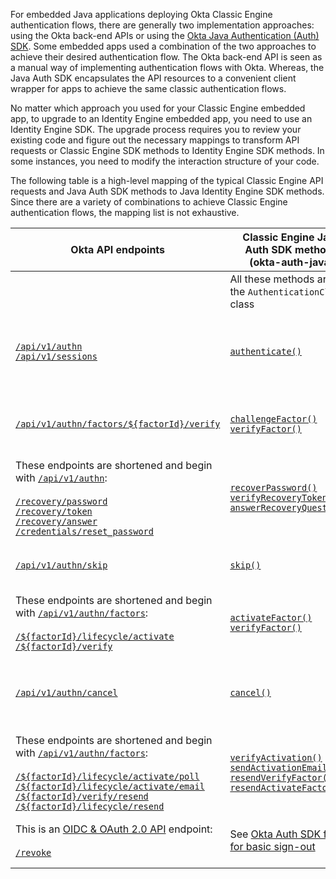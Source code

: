 
For embedded Java applications deploying Okta Classic Engine authentication flows, there are generally two implementation approaches: using the Okta back-end APIs or using the [Okta Java Authentication (Auth) SDK](https://github.com/okta/okta-auth-java/). Some embedded apps used a combination of the two approaches to achieve their desired authentication flow. The Okta back-end API is seen as a manual way of implementing authentication flows with Okta. Whereas, the Java Auth SDK encapsulates the API resources to a convenient client wrapper for apps to achieve the same classic authentication flows.

No matter which approach you used for your Classic Engine embedded app, to upgrade to an Identity Engine embedded app, you need to use an Identity Engine SDK. The upgrade process requires you to review your existing code and figure out the necessary mappings to transform API requests or Classic Engine SDK methods to Identity Engine SDK methods. In some instances, you need to modify the interaction structure of your code.

The following table is a high-level mapping of the typical Classic Engine API requests and Java Auth SDK methods to Java Identity Engine SDK methods. Since there are a variety of combinations to achieve Classic Engine authentication flows, the mapping list is not exhaustive.

| Okta API endpoints      | Classic Engine Java Auth SDK methods (okta-auth-java)      |   Identity Engine Java SDK methods (okta-idx-java) |   Description |
| ----------------------- | ------------------------------ | -----------------------------------| ------------- |
| | All these methods are for the `AuthenticationClient` class | All these methods are for the `IDXAuthenticationWrapper` class |  |
| [`/api/v1/authn`](/docs/reference/api/authn/)<br>[`/api/v1/sessions`](/docs/reference/api/sessions/#create-session-with-a-session-token) | [`authenticate()`](https://github.com/okta/okta-auth-java/blob/master/api/src/main/java/com/okta/authn/sdk/client/AuthenticationClient.java#L94) | [`authenticate()`](https://github.com/okta/okta-idx-java/blob/master/api/src/main/java/com/okta/idx/sdk/api/client/IDXAuthenticationWrapper.java#L116)| Authenticate a user with username and password credentials.<br>See [Map basic sign-in code to the Okta Identity Engine SDK](#map-basic-sign-in-code-to-the-okta-identity-engine-sdk).|
| [`/api/v1/authn/factors/${factorId}/verify`](/docs/reference/api/authn/#verify-factor) | [`challengeFactor()`](https://github.com/okta/okta-auth-java/blob/master/api/src/main/java/com/okta/authn/sdk/client/AuthenticationClient.java#L536)<br>[`verifyFactor()`](https://github.com/okta/okta-auth-java/blob/master/api/src/main/java/com/okta/authn/sdk/client/AuthenticationClient.java#L480) | [`selectAuthenticator()`](https://github.com/okta/okta-idx-java/blob/master/api/src/main/java/com/okta/idx/sdk/api/client/IDXAuthenticationWrapper.java#L282)<br>[`verifyAuthenticator()`](https://github.com/okta/okta-idx-java/blob/master/api/src/main/java/com/okta/idx/sdk/api/client/IDXAuthenticationWrapper.java#L405) | Verify an authenticator/factor.<br>See [Map MFA code to the Okta Identity Engine SDK](#map-mfa-code-to-the-okta-identity-engine-sdk).|
| These endpoints are shortened and begin with [`/api/v1/authn`](/docs/reference/api/authn/):<br><br>[`/recovery/password`](/docs/reference/api/authn/#forgot-password)<br>[`/recovery/token`](/docs/reference/api/authn/#verify-recovery-token)<br>[`/recovery/answer`](/docs/reference/api/authn/#answer-recovery-question)<br>[`/credentials/reset_password`](/docs/reference/api/authn/#reset-password) | [`recoverPassword()`](https://github.com/okta/okta-auth-java/blob/master/api/src/main/java/com/okta/authn/sdk/client/AuthenticationClient.java#L264)<br>[`verifyRecoveryToken()`](https://github.com/okta/okta-auth-java/blob/master/api/src/main/java/com/okta/authn/sdk/client/AuthenticationClient.java#L703)<br>[`answerRecoveryQuestion()`](https://github.com/okta/okta-auth-java/blob/master/api/src/main/java/com/okta/authn/sdk/client/AuthenticationClient.java#L339) | [`recoverPassword()`](https://github.com/okta/okta-idx-java/blob/master/api/src/main/java/com/okta/idx/sdk/api/client/IDXAuthenticationWrapper.java#L180)<br>[`selectAuthenticator()`](https://github.com/okta/okta-idx-java/blob/master/api/src/main/java/com/okta/idx/sdk/api/client/IDXAuthenticationWrapper.java#L282)<br>[`verifyAuthenticator()`](https://github.com/okta/okta-idx-java/blob/master/api/src/main/java/com/okta/idx/sdk/api/client/IDXAuthenticationWrapper.java#L405)| Recover a user’s password.<br>See [Map password recovery code to the Okta Identity Engine SDK](#map-password-recovery-code-to-the-okta-identity-engine-sdk).|
| [`/api/v1/authn/skip`](/docs/reference/api/authn/#skip-transaction-state) | [`skip()`](https://github.com/okta/okta-auth-java/blob/master/api/src/main/java/com/okta/authn/sdk/client/AuthenticationClient.java#L404) | [`skipAuthenticatorEnrollment()`](https://github.com/okta/okta-idx-java/blob/master/api/src/main/java/com/okta/idx/sdk/api/client/IDXAuthenticationWrapper.java#L502) | Skip an optional authenticator/factor during enrollment or verification |
|  These endpoints are shortened and begin with [`/api/v1/authn/factors`](/docs/reference/api/authn/#enroll-factor):<br><br>[`/${factorId}/lifecycle/activate`](/docs/reference/api/authn/#activate-factor)<br>[`/${factorId}/verify`](/docs/reference/api/authn/#verify-factor) | [`activateFactor()`](https://github.com/okta/okta-auth-java/blob/master/api/src/main/java/com/okta/authn/sdk/client/AuthenticationClient.java#L453)<br>[`verifyFactor()`](https://github.com/okta/okta-auth-java/blob/master/api/src/main/java/com/okta/authn/sdk/client/AuthenticationClient.java#L480) | [`selectAuthenticator()`](https://github.com/okta/okta-idx-java/blob/master/api/src/main/java/com/okta/idx/sdk/api/client/IDXAuthenticationWrapper.java#L282)<br>[`verifyAuthenticator()`](https://github.com/okta/okta-idx-java/blob/master/api/src/main/java/com/okta/idx/sdk/api/client/IDXAuthenticationWrapper.java#L405) | Activate a factor |
| [`/api/v1/authn/cancel`](/docs/reference/api/authn/#cancel-transaction) | [`cancel()`](https://github.com/okta/okta-auth-java/blob/master/api/src/main/java/com/okta/authn/sdk/client/AuthenticationClient.java#L428)| This method is not supported in the current SDK. Contact [Okta Support](https://support.okta.com/help/open_case?_) for guidance with this flow. | Cancel the current transaction during factor verification/enrollment (revokes the state token) |
| These endpoints are shortened and begin with [`/api/v1/authn/factors`](/docs/reference/api/authn/#multifactor-authentication-operations):<br><br>[`/${factorId}/lifecycle/activate/poll`](/docs/reference/api/authn/#poll-for-push-factor-activation)<br>[`/${factorId}/lifecycle/activate/email`](/docs/reference/api/authn/#send-activation-links)<br>[`/${factorId}/verify/resend`](/docs/reference/api/authn/#resend-sms-challenge)<br>[`/${factorId}/lifecycle/resend`](/docs/reference/api/authn/#resend-email-as-part-of-enrollment) | [`verifyActivation()`](https://github.com/okta/okta-auth-java/blob/master/api/src/main/java/com/okta/authn/sdk/client/AuthenticationClient.java#L692)<br>[`sendActivationEmail()`](https://github.com/okta/okta-auth-java/blob/master/api/src/main/java/com/okta/authn/sdk/client/AuthenticationClient.java#L665)<br>[`resendVerifyFactor()`](https://github.com/okta/okta-auth-java/blob/master/api/src/main/java/com/okta/authn/sdk/client/AuthenticationClient.java#L620)<br>[`resendActivateFactor()`](https://github.com/okta/okta-auth-java/blob/master/api/src/main/java/com/okta/authn/sdk/client/AuthenticationClient.java#L591) | [`selectAuthenticator()`](https://github.com/okta/okta-idx-java/blob/master/api/src/main/java/com/okta/idx/sdk/api/client/IDXAuthenticationWrapper.java#L282)<br>[`verifyAuthenticator()`](https://github.com/okta/okta-idx-java/blob/master/api/src/main/java/com/okta/idx/sdk/api/client/IDXAuthenticationWrapper.java#L405)<br>[`resend()`](https://github.com/okta/okta-idx-java/blob/master/api/src/main/java/com/okta/idx/sdk/api/client/IDXAuthenticationWrapper.java#L525) | Verify an authentication factor and resend |
| This is an [OIDC & OAuth 2.0 API](/docs/reference/api/oidc/) endpoint:<br><br>[`/revoke`](/docs/reference/api/oidc/#revoke) | See [Okta Auth SDK flow for basic sign-out](#okta-authentication-sdk-authentication-flow-for-basic-sign-out) | [`revokeToken()`](https://github.com/okta/okta-idx-java/blob/master/api/src/main/java/com/okta/idx/sdk/api/client/IDXAuthenticationWrapper.java#L569) | Sign a user out.<br>See [Map basic sign-out code to the Okta Identity Engine SDK](#map-basic-sign-out-code-to-the-okta-identity-engine-sdk).|

